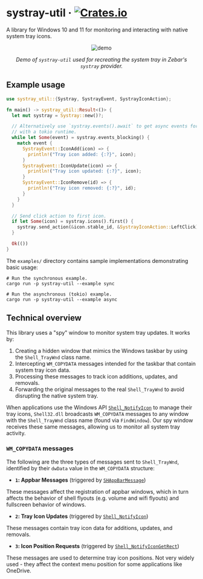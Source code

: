 # systray-util · [![Crates.io](https://img.shields.io/crates/v/systray-util.svg)](https://crates.io/crates/systray-util)

A library for Windows 10 and 11 for monitoring and interacting with native system tray icons.

<div align="center">
  <img src="https://github.com/user-attachments/assets/aae2f02e-54a5-4ff0-bb43-364de86c8c80" alt="demo">
  <p><i>Demo of <code>systray-util</code> used for recreating the system tray in Zebar's <code>systray</code> provider.</i></p>
</div>

## Example usage

```rust
use systray_util::{Systray, SystrayEvent, SystrayIconAction};

fn main() -> systray_util::Result<()> {
  let mut systray = Systray::new()?;

  // Alternatively use `systray.events().await` to get async events for use
  // with a tokio runtime.
  while let Some(event) = systray.events_blocking() {
    match event {
      SystrayEvent::IconAdd(icon) => {
        println!("Tray icon added: {:?}", icon);
      }
      SystrayEvent::IconUpdate(icon) => {
        println!("Tray icon updated: {:?}", icon);
      }
      SystrayEvent::IconRemove(id) => {
        println!("Tray icon removed: {:?}", id);
      }
    }
  }

  // Send click action to first icon.
  if let Some(icon) = systray.icons().first() {
    systray.send_action(&icon.stable_id, &SystrayIconAction::LeftClick)?;
  }

  Ok(())
}
```

The `examples/` directory contains sample implementations demonstrating basic usage:

```shell
# Run the synchronous example.
cargo run -p systray-util --example sync

# Run the asynchronous (tokio) example.
cargo run -p systray-util --example async
```

## Technical overview

This library uses a "spy" window to monitor system tray updates. It works by:

1. Creating a hidden window that mimics the Windows taskbar by using the `Shell_TrayWnd` class name.
2. Intercepting `WM_COPYDATA` messages intended for the taskbar that contain system tray icon data.
3. Processing these messages to track icon additions, updates, and removals.
4. Forwarding the original messages to the real `Shell_TrayWnd` to avoid disrupting the native system tray.

When applications use the Windows API [`Shell_NotifyIcon`](https://learn.microsoft.com/en-us/windows/win32/api/shellapi/nf-shellapi-shell_notifyiconw) to manage their tray icons, `Shell32.dll` broadcasts `WM_COPYDATA` messages to any window with the `Shell_TrayWnd` class name (found via `FindWindow`). Our spy window receives these same messages, allowing us to monitor all system tray activity.

### `WM_COPYDATA` messages

The following are the three types of messages sent to `Shell_TrayWnd`, identified by their `dwData` value in the `WM_COPYDATA` structure:

- **`1`: Appbar Messages** (triggered by [`SHAppBarMessage`](https://learn.microsoft.com/en-us/windows/win32/api/shellapi/nf-shellapi-shappbarmessage))

These messages affect the registration of appbar windows, which in turn affects the behavior of shell flyouts (e.g. volume and wifi flyouts) and fullscreen behavior of windows.

- **`2`: Tray Icon Updates** (triggered by [`Shell_NotifyIcon`](https://learn.microsoft.com/en-us/windows/win32/api/shellapi/nf-shellapi-shell_notifyiconw))

These messages contain tray icon data for additions, updates, and removals.

- **`3`: Icon Position Requests** (triggered by [`Shell_NotifyIconGetRect`](https://learn.microsoft.com/en-us/windows/win32/api/shellapi/nf-shellapi-shell_notifyicongetrect))

These messages are used to determine tray icon positions. Not very widely used - they affect the context menu position for some applications like OneDrive.
